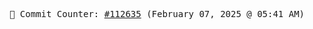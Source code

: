 <p align="center">
    <samp>
        📮 Commit Counter: <a href="https://github.com/Javascript-void0/Javascript-void0/commits/main">#112635</a> (February 07, 2025 @ 05:41 AM)
    </samp>
</p>